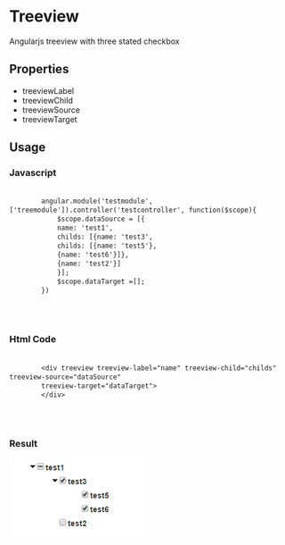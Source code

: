 <html ng-app="testmodule">
<head lang="en">
    <meta charset="UTF-8">
    <title></title>
    <link rel="stylesheet" href="src/main/webapp/css/bootstrap.css">
    <link href="src/main/webapp/css/bootstrap-theme.css">
    <script type="text/javascript" src="src/main/webapp/js/jquery-2.1.1.js"></script>
    <script type="text/javascript" src="src/main/webapp/js/bootstrap.js"></script>
    <script type="text/javascript" src="src/main/webapp/js/angular.js"></script>
    <script type="text/javascript" src="src/main/webapp/js/tree.js"></script>
    <script type="text/javascript" src="src/main/webapp/js/testmodule.js"></script>
    <link rel="stylesheet" href="src/main/webapp/css/treeview.css">
</head>
<body ng-controller="testcontroller">
<h1>Treeview</h1>

<span>Angularjs treeview with three stated checkbox</span>

<h2>Properties</h2>
<ul>
    <li>treeviewLabel</li>
    <li>treeviewChild</li>
    <li>treeviewSource</li>
    <li>treeviewTarget</li>

</ul>
<h2>Usage</h2>
<h3>Javascript</h3>
<pre>
    <code>
        angular.module('testmodule', ['treemodule']).controller('testcontroller', function($scope){
            $scope.dataSource = [{
            name: 'test1',
            childs: [{name: 'test3',
            childs: [{name: 'test5'},
            {name: 'test6'}]},
            {name: 'test2'}]
            }];
            $scope.dataTarget =[];
        })
    </code>
</pre>

<br/>
<h3>Html Code</h3>
<pre>
    <code>
        &lt;div treeview treeview-label="name" treeview-child="childs" treeview-source="dataSource"
        treeview-target="dataTarget"&gt;
        &lt;/div&gt;
    </code>
</pre>
<br/>
<h3>Result</h3>
<img src="result.png"/>
</body>
</html>